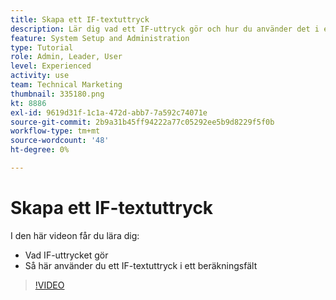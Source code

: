 ```yaml
---
title: Skapa ett IF-textuttryck
description: Lär dig vad ett IF-uttryck gör och hur du använder det i ett beräkningsfält i [!DNL Workfront].
feature: System Setup and Administration
type: Tutorial
role: Admin, Leader, User
level: Experienced
activity: use
team: Technical Marketing
thumbnail: 335180.png
kt: 8886
exl-id: 9619d31f-1c1a-472d-abb7-7a592c74071e
source-git-commit: 2b9a31b45ff94222a77c05292ee5b9d8229f5f0b
workflow-type: tm+mt
source-wordcount: '48'
ht-degree: 0%

---
```


# Skapa ett IF-textuttryck

I den här videon får du lära dig:

* Vad IF-uttrycket gör
* Så här använder du ett IF-textuttryck i ett beräkningsfält

>[!VIDEO](https://video.tv.adobe.com/v/335180/?quality=12)
